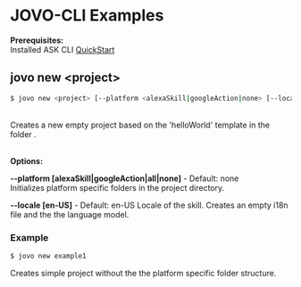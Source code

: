 # JOVO-CLI Examples

**Prerequisites:**
<br/>
Installed ASK CLI 
[QuickStart](https://developer.amazon.com/docs/smapi/quick-start-alexa-skills-kit-command-line-interface.html)


## jovo new \<project>

```sh
$ jovo new <project> [--platform <alexaSkill|googleAction|none> [--locale <en-US>]
```
<br/>
Creates a new empty project based on the 'helloWorld' template in the folder <project>.
<br/>
<br/>


**Options:**

**--platform [alexaSkill|googleAction|all|none]** - Default: none
<br/>
Initializes platform specific folders in the project directory.

**--locale [en-US]** - Default: en-US
Locale of the skill. Creates an empty i18n file and the the language model.


### Example

```sh
$ jovo new example1
```
Creates simple project without the the platform specific folder structure.